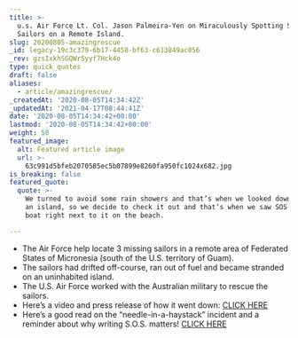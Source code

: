 ```yaml
---
title: >-
  u.s. Air Force Lt. Col. Jason Palmeira-Yen on Miraculously Spotting Stranded
  Sailors on a Remote Island.
slug: 20200805-amazingrescue
_id: legacy-19c3c379-6b17-4458-bf63-c613849ac056
_rev: gzsIxkhSGQWrSyyf7Hck4o
type: quick_quotes
draft: false
aliases:
  - article/amazingrescue/
_createdAt: '2020-08-05T14:34:42Z'
_updatedAt: '2021-04-17T08:44:41Z'
date: '2020-08-05T14:34:42+00:00'
lastmod: '2020-08-05T14:34:42+00:00'
weight: 50
featured_image:
  alt: Featured article image
  url: >-
    63c991d5bfeb2070585ec5b07899e8260fa950fc1024x682.jpg
is_breaking: false
featured_quote:
  quote: >-
    We turned to avoid some rain showers and that’s when we looked down and saw
    an island, so we decide to check it out and that’s when we saw SOS and a
    boat right next to it on the beach.

---
```

* The Air Force help locate 3 missing sailors in a remote area of Federated States of Micronesia (south of the U.S. territory of Guam).
* The sailors had drifted off-course, ran out of fuel and became stranded on an uninhabited island.
* The U.S. Air Force worked with the Australian military to rescue the sailors.
* Here’s a video and press release of how it went down: [CLICK HERE](https://www.andersen.af.mil/News/Features/Article/2298691/andersen-kc-135-crew-locates-missing-mariners-on-lone-pacific-island/)
* Here’s a good read on the “needle-in-a-haystack” incident and a reminder about why writing S.O.S. matters! [CLICK HERE](https://www.cnn.com/2020/08/03/asia/us-australian-micronesia-sos-pacific-island-rescue-intl-hnk-scli/index.html)